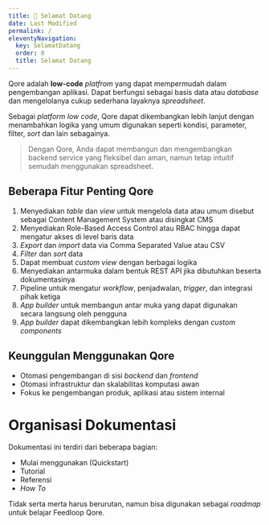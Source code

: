 ```yaml
---
title: 🤝 Selamat Datang
date: Last Modified
permalink: /
eleventyNavigation:
  key: SelamatDatang
  order: 0
  title: Selamat Datang
---
```


Qore adalah **low-code** _platfrom_ yang dapat mempermudah dalam pengembangan aplikasi. Dapat berfungsi sebagai basis data atau _database_ dan mengelolanya cukup sederhana layaknya _spreadsheet_.

Sebagai _platform_ _low code_, Qore dapat dikembangkan lebih lanjut dengan menambahkan logika yang umum digunakan seperti kondisi, parameter, filter, _sort_ dan lain sebagainya.

> Dengan Qore, Anda dapat membangun dan mengembangkan backend service yang fleksibel dan aman, namun tetap intuitif semudah menggunakan spreadsheet.

## Beberapa Fitur Penting Qore

1. Menyediakan _table_ dan _view_ untuk mengelola data atau umum disebut sebagai Content Management System atau disingkat CMS
2. Menyediakan Role-Based Access Control atau RBAC hingga dapat mengatur akses di level baris data
3. _Export_ dan _import_ data via Comma Separated Value atau CSV
4. _Filter_ dan _sort_ data
5. Dapat membuat _custom view_ dengan berbagai logika
6. Menyediakan antarmuka dalam bentuk REST API jika dibutuhkan beserta dokumentasinya
7. Pipeline untuk mengatur _workflow_, penjadwalan, _trigger_, dan integrasi pihak ketiga
8. _App builder_ untuk membangun antar muka yang dapat digunakan secara langsung oleh pengguna
9. _App builder_ dapat dikembangkan lebih kompleks dengan _custom components_

## Keunggulan Menggunakan Qore

- Otomasi pengembangan di sisi _backend_ dan _frontend_
- Otomasi infrastruktur dan skalabilitas komputasi awan
- Fokus ke pengembangan produk, aplikasi atau sistem internal

# Organisasi Dokumentasi

Dokumentasi ini terdiri dari beberapa bagian:

- Mulai menggunakan (Quickstart)
- Tutorial
- Referensi
- _How To_

Tidak serta merta harus berurutan, namun bisa digunakan sebagai _roadmap_ untuk belajar Feedloop Qore.
